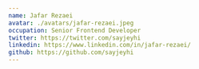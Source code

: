 ```yaml
---
name: Jafar Rezaei
avatar: ./avatars/jafar-rezaei.jpeg
occupation: Senior Frontend Developer
twitter: https://twitter.com/sayjeyhi
linkedin: https://www.linkedin.com/in/jafar-rezaei/
github: https://github.com/sayjeyhi
---
```

